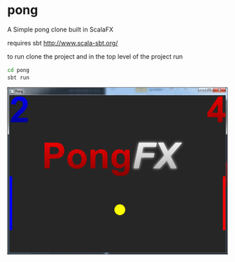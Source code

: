 # pong
A Simple pong clone built in ScalaFX

requires sbt
http://www.scala-sbt.org/

to run clone the project and in the top level of the project run
```bash
cd pong
sbt run
```

![alt tag](https://github.com/Argonaught/pong/blob/master/docs/demo_shot.png?raw=true)

